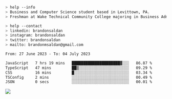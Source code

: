 ````bash
> help --info
> Business and Computer Science student based in Levittown, PA.
> Freshman at Wake Technical Community College majoring in Business Administration.
````

````bash
> help --contact
> linkedin: brandonsaldan
> instagram: brandonsaldan
> twitter: brandonsaldan
> mailto: brandonmsaldan@gmail.com
````

<!--START_SECTION:waka-->

```txt
From: 27 June 2023 - To: 04 July 2023

JavaScript   7 hrs 19 mins   █████████████████████▓░░░   86.87 %
TypeScript   47 mins         ██▒░░░░░░░░░░░░░░░░░░░░░░   09.29 %
CSS          16 mins         █░░░░░░░░░░░░░░░░░░░░░░░░   03.34 %
TSConfig     2 mins          ░░░░░░░░░░░░░░░░░░░░░░░░░   00.49 %
JSON         0 secs          ░░░░░░░░░░░░░░░░░░░░░░░░░   00.01 %
```

<!--END_SECTION:waka-->

![](https://komarev.com/ghpvc/?username=brandonsaldan&color=6A8AFF)
